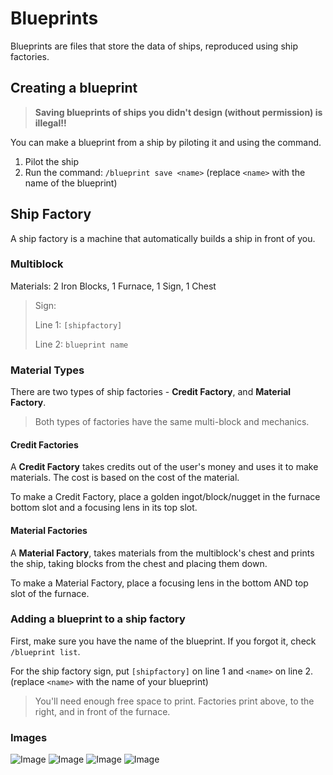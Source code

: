 # Blueprints

Blueprints are files that store the data of ships, reproduced using ship factories.

## Creating a blueprint

> **Saving blueprints of ships you didn't design \(without permission\) is illegal!!**

You can make a blueprint from a ship by piloting it and using the command.

1. Pilot the ship
2. Run the command: `/blueprint save <name>` \(replace `<name>` with the name of the blueprint\)

## Ship Factory

A ship factory is a machine that automatically builds a ship in front of you.

### Multiblock

Materials: 2 Iron Blocks, 1 Furnace, 1 Sign, 1 Chest

> Sign:
>
> Line 1: `[shipfactory]`
>
> Line 2: `blueprint name`

### Material Types

There are two types of ship factories - **Credit Factory**, and **Material Factory**.

> Both types of factories have the same multi-block and mechanics.

#### Credit Factories

A **Credit Factory** takes credits out of the user's money and uses it to make materials. The cost is based on the cost of the material.

To make a Credit Factory, place a golden ingot/block/nugget in the furnace bottom slot and a focusing lens in its top slot.

#### Material Factories

A **Material Factory**, takes materials from the multiblock's chest and prints the ship, taking blocks from the chest and placing them down.

To make a Material Factory, place a focusing lens in the bottom AND top slot of the furnace.

### Adding a blueprint to a ship factory

First, make sure you have the name of the blueprint. If you forgot it, check `/blueprint list`.

For the ship factory sign, put `[shipfactory]` on line 1 and `<name>` on line 2. \(replace `<name>` with the name of your blueprint\)

> You'll need enough free space to print. Factories print above, to the right, and in front of the furnace.

### Images

![Image](https://raw.githubusercontent.com/StarLegacy/StarLegacy.Wiki/48ecd68cd23ece2a32b53a34e415344d2c441923/Images/Blueprints%26ShipFactories/6a0a724dafa8c7722586d94c824f3cfc.png) ![Image](https://raw.githubusercontent.com/StarLegacy/StarLegacy.Wiki/48ecd68cd23ece2a32b53a34e415344d2c441923/Images/Blueprints%26ShipFactories/8639ade7bbd3765297bbf669e004bbf6.png) ![Image](https://raw.githubusercontent.com/StarLegacy/StarLegacy.Wiki/48ecd68cd23ece2a32b53a34e415344d2c441923/Images/Blueprints%26ShipFactories/96205035a10c7c89006fbf8137a289f7.png) ![Image](https://raw.githubusercontent.com/StarLegacy/StarLegacy.Wiki/48ecd68cd23ece2a32b53a34e415344d2c441923/Images/Blueprints%26ShipFactories/97778221eab0880d71efa870b8c0fa91.png)

